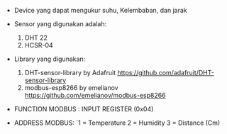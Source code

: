 * Device yang dapat mengukur suhu, Kelembaban, dan jarak
* Sensor yang digunakan adalah:
   1. DHT 22
   2. HCSR-04
* Library yang digunakan:
   1. DHT-sensor-library by Adafruit https://github.com/adafruit/DHT-sensor-library
   2. modbus-esp8266 by emelianov https://github.com/emelianov/modbus-esp8266

* FUNCTION MODBUS : INPUT REGISTER (0x04)
  
* ADDRESS MODBUS:
  `1 = Temperature
   2 = Humidity
   3 = Distance (Cm)
